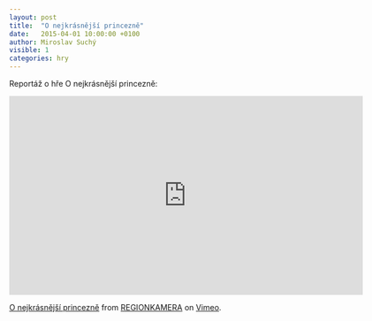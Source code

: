 ```yaml
---
layout: post
title:  "O nejkrásnější princezně"
date:   2015-04-01 10:00:00 +0100
author: Miroslav Suchý
visible: 1
categories: hry
---
```

Reportáž o hře O nejkrásnější princezně:

<iframe src="https://player.vimeo.com/video/126400984?color=ffffff&title=0&byline=0&portrait=0" width="640" height="360" frameborder="0" allow="autoplay; fullscreen" allowfullscreen></iframe>
<p><a href="https://vimeo.com/126400984">O nejkr&aacute;sněj&scaron;&iacute; princezně</a> from <a href="https://vimeo.com/regionkamera">REGIONKAMERA</a> on <a href="https://vimeo.com">Vimeo</a>.</p>

